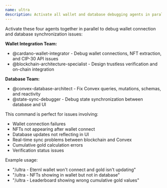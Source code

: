 ```yaml
---
name: ultra
description: Activate all wallet and database debugging agents in parallel
---
```


Activate these four agents together in parallel to debug wallet connection and database synchronization issues:

**Wallet Integration Team:**
- @cardano-wallet-integrator - Debug wallet connections, NFT extraction, and CIP-30 API issues
- @blockchain-architecture-specialist - Design trustless verification and on-chain integration

**Database Team:**
- @convex-database-architect - Fix Convex queries, mutations, schemas, and reactivity
- @state-sync-debugger - Debug state synchronization between database and UI

This command is perfect for issues involving:
- Wallet connection failures
- NFTs not appearing after wallet connect
- Database updates not reflecting in UI
- Real-time sync problems between blockchain and Convex
- Cumulative gold calculation errors
- Verification status issues

Example usage:
- "/ultra - Eternl wallet won't connect and gold isn't updating"
- "/ultra - NFTs showing in wallet but not in database"
- "/ultra - Leaderboard showing wrong cumulative gold values"
